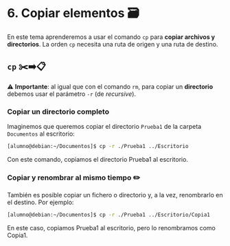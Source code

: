 # 6. Copiar elementos 🗃️

En este tema aprenderemos a usar el comando `cp` para **copiar archivos y directorios**. La orden `cp` necesita una ruta de origen y una ruta de destino.

## `cp` ✂️➡️📋

⚠️ **Importante**: al igual que con el comando `rm`, para copiar un **directorio** debemos usar el parámetro `-r` (de *recursive*).

### Copiar un directorio completo

Imaginemos que queremos copiar el directorio `Prueba1` de la carpeta `Documentos` al escritorio:

```bash
[alumno@debian:~/Documentos]$ cp -r ./Prueba1 ../Escritorio
```

Con este comando, copiamos el directorio Prueba1 al escritorio.

### Copiar y renombrar al mismo tiempo ✏️

También es posible copiar un fichero o directorio y, a la vez, renombrarlo en el destino. Por ejemplo:

```bash
[alumno@debian:~/Documentos]$ cp -r ./Prueba1 ../Escritorio/Copia1
```

En este caso, copiamos Prueba1 al escritorio, pero lo renombramos como Copia1.

